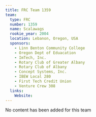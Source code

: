 ```yaml
---
title: FRC Team 1359
team:
  type: FRC
  number: 1359
  name: Scalawags
  rookie_year: 2004
  location: Lebanon, Oregon, USA
  sponsors:
    - Linn Benton Community College
    - Oregon Dept of Eduacation
    - ImTech, Inc.
    - Rotary Club of Greater Albany
    - Rotary Club of Albany
    - Concept Systems, Inc.
    - IBEW Local 280
    - First Tech Credit Union
    - Venture Crew 308
  links:
    Website: 
---
```

No content has been added for this team
